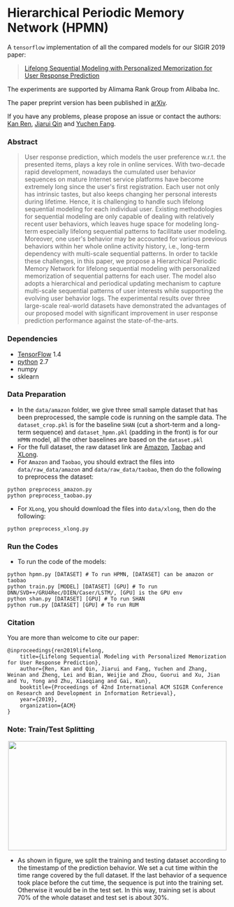 # Hierarchical Periodic Memory Network (HPMN)

A `tensorflow` implementation of all the compared models for our SIGIR 2019 paper:
> [Lifelong Sequential Modeling with Personalized Memorization for User Response Prediction](https://arxiv.org/abs/1905.00758)

The experiments are supported by Alimama Rank Group from Alibaba Inc.

The paper preprint version has been published in [arXiv](https://arxiv.org/abs/1905.00758).

If you have any problems, please propose an issue or contact the authors: [Kan Ren](http://saying.ren/), [Jiarui Qin](http://apex.sjtu.edu.cn/members/qinjr) and [Yuchen Fang](http://apex.sjtu.edu.cn/members/arthur_fyc).


### Abstract
> User response prediction, which models the user preference w.r.t. the presented items, plays a key role in online services. With two-decade rapid development, nowadays the cumulated user behavior sequences on mature Internet service platforms have become extremely long since the user's first registration. Each user not only has intrinsic tastes, but also keeps changing her personal interests during lifetime. Hence, it is challenging to handle such lifelong sequential modeling for each individual user. Existing methodologies for sequential modeling are only capable of dealing with relatively recent user behaviors, which leaves huge space for modeling long-term especially lifelong sequential patterns to facilitate user modeling. Moreover, one user's behavior may be accounted for various previous behaviors within her whole online activity history, i.e., long-term dependency with multi-scale sequential patterns. In order to tackle these challenges, in this paper, we propose a Hierarchical Periodic Memory Network for lifelong sequential modeling with personalized memorization of sequential patterns for each user. The model also adopts a hierarchical and periodical updating mechanism to capture multi-scale sequential patterns of user interests while supporting the evolving user behavior logs. The experimental results over three large-scale real-world datasets have demonstrated the advantages of our proposed model with significant improvement in user response prediction performance against the state-of-the-arts.

### Dependencies
* [TensorFlow](https://www.tensorflow.org/) 1.4
* [python](https://www.python.org/) 2.7
* numpy
* sklearn

### Data Preparation
- In the `data/amazon` folder, we give three small sample dataset that has been preprocessed, the sample code is running on the sample data. The `dataset_crop.pkl` is for the baseline `SHAN` (cut a short-term and a long-term sequence) and `dataset_hpmn.pkl` (padding in the front) is for our `HPMN` model, all the other baselines are based on the `dataset.pkl`
- For the full dataset, the raw dataset link are [Amazon](http://snap.stanford.edu/data/amazon/productGraph/categoryFiles/reviews_Electronics_5.json.gz), [Taobao](https://tianchi.aliyun.com/dataset/dataDetail?dataId=649) and [XLong](https://tianchi.aliyun.com/dataset/dataDetail?dataId=22482).
- For `Amazon` and `Taobao`, you should extract the files into `data/raw_data/amazon` and `data/raw_data/taobao`, then do the following to preprocess the dataset:
```
python preprocess_amazon.py
python preprocess_taobao.py
```
- For `XLong`, you should download the files into `data/xlong`, then do the following:

```
python preprocess_xlong.py
```

### Run the Codes
- To run the code of the models:
```
python hpmn.py [DATASET] # To run HPMN, [DATASET] can be amazon or taobao
python train.py [MODEL] [DATASET] [GPU] # To run DNN/SVD++/GRU4Rec/DIEN/Caser/LSTM/, [GPU] is the GPU env 
python shan.py [DATASET] [GPU] # To run SHAN
python rum.py [DATASET] [GPU] # To run RUM
```

### Citation
You are more than welcome to cite our paper:
```
@inproceedings{ren2019lifelong,
	title={Lifelong Sequential Modeling with Personalized Memorization for User Response Prediction},
	author={Ren, Kan and Qin, Jiarui and Fang, Yuchen and Zhang, Weinan and Zheng, Lei and Bian, Weijie and Zhou, Guorui and Xu, Jian and Yu, Yong and Zhu, Xiaoqiang and Gai, Kun},
	booktitle={Proceedings of 42nd International ACM SIGIR Conference on Research and Development in Information Retrieval},
	year={2019},
	organization={ACM}
}
```

### Note: Train/Test Splitting
<div align=center><img src='./data-split-empty.png' width=500 height=250></div>

- As shown in figure, we split the training and testing dataset according to the timestamp of the prediction behavior.
We set a cut time within the time range covered by the full dataset.
If the last behavior of a sequence took place before the cut time, the sequence is put into the training set. Otherwise it would be in the test set. In this way, training set is about 70% of the whole dataset and test set is about 30%.
